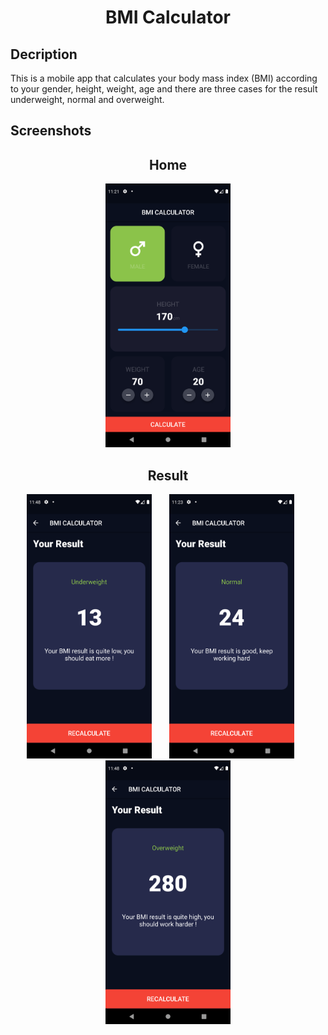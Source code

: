 <h1 align="center">
BMI Calculator
</h1>

<h2>
Decription
</h2>

This is a mobile app that calculates your body mass index (BMI) according to your gender, height, weight, age and there are three cases for the result underweight, normal and overweight.

<h2>
Screenshots
</h2>

<h2 align="center">
Home
</h2>

<p align = "center">
<img 
   width="200"
   src="https://github.com/EbrahimTarek02/BMI_Calculator/blob/main/Screenshots/Screenshot_1666041663.png"
   >
</p>

<h2 align="center">
Result
</h2>

<p align = "center">
<img 
   width="200"
   src="https://github.com/EbrahimTarek02/BMI_Calculator/blob/main/Screenshots/Screenshot_1666043290.png"
>
&nbsp;&nbsp;&nbsp;&nbsp;&nbsp;
<img 
   width="200"
   src="https://github.com/EbrahimTarek02/BMI_Calculator/blob/main/Screenshots/Screenshot_1666041821.png"
>
  &nbsp;&nbsp;&nbsp;&nbsp;&nbsp;
<img 
   width="200"
   src="https://github.com/EbrahimTarek02/BMI_Calculator/blob/main/Screenshots/Screenshot_1666043323.png"
>
</p>
